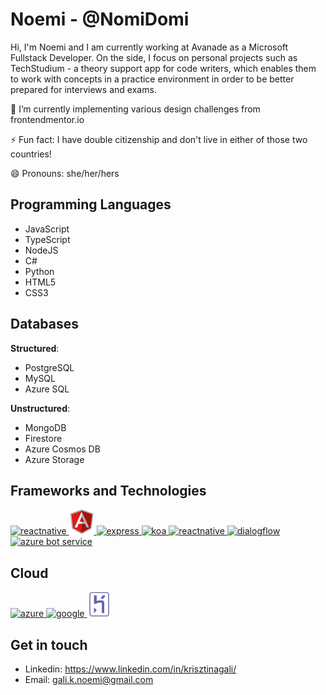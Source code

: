 # Noemi - @NomiDomi
Hi, I'm Noemi and I am currently working at Avanade as a Microsoft Fullstack Developer. On the side, I focus on personal projects such as TechStudium - a theory support app for code writers, which enables them to work with concepts in a practice environment in order to be better prepared for interviews and exams.

🌱 I’m currently implementing various design challenges from frontendmentor.io

⚡ Fun fact: I have double citizenship and don't live in either of those two countries!

😄 Pronouns: she/her/hers

## Programming Languages
* JavaScript
* TypeScript
* NodeJS
* C#
* Python
* HTML5
* CSS3

## Databases
**Structured**: 
  * PostgreSQL
  * MySQL
  * Azure SQL


**Unstructured**:
  * MongoDB
  * Firestore
  * Azure Cosmos DB
  * Azure Storage


## Frameworks and Technologies
<a href="https://reactnative.dev/" target="_blank"> <img src="https://reactnative.dev/img/header_logo.svg" alt="reactnative" width="40" height="40"/> </a> <a href="https://angular.io/" target="_blank"> <img src="https://raw.githubusercontent.com/devicons/devicon/master/icons/angularjs/angularjs-original.svg" alt="angular" width="40" height="40"/> </a> <a href="https://expressjs.com" target="_blank"> <img src="https://pngimage.net/wp-content/uploads/2018/05/express-js-png-5.png" alt="express" width="40" height="40"/> </a>    <a href="https://koajs.com/" target="_blank"> <img src="https://aglowiditsolutions-6lohnuosd1nx.netdna-ssl.com/wp-content/uploads/2018/12/Koa.png" alt="koa" width="40" height="40"/> </a> <a href="https://graphql.org/" target="_blank"> <img src="https://raw.githubusercontent.com/prplx/svg-logos/master/svg/graphql.svg" alt="reactnative" width="40" height="40"/> </a>  <a href="https://cloud.google.com/dialogflow/docs/" target="_blank"> <img src="https://seeklogo.com/images/A/apiai-logo-77596EA86F-seeklogo.com.png" alt="dialogflow" width="40" height="40"/> </a> <a href="https://azure.microsoft.com/en-us/services/bot-service/?&ef_id=CjwKCAiAlNf-BRB_EiwA2osbxQDLesrtMLfHLBsb-R1xGXFT8EcbrndgPF0aBWCOMRwd-NtkxUXxcRoCH0sQAvD_BwE:G:s&OCID=AID2100034_SEM_CjwKCAiAlNf-BRB_EiwA2osbxQDLesrtMLfHLBsb-R1xGXFT8EcbrndgPF0aBWCOMRwd-NtkxUXxcRoCH0sQAvD_BwE:G:s" target="_blank"> <img src="https://azure.microsoft.com/svghandler/bot-service/?width=600&height=315" alt="azure bot service" width="80" height="40"/> </a> 
 
 ## Cloud
<a href="https://azure.microsoft.com/en-us/free/search/?&ef_id=CjwKCAiAlNf-BRB_EiwA2osbxdlDTVrqM4OdoL7P4ERFM6Yzq6bCHaT6z9AYOlbEbnks82QPaXPxkBoCP68QAvD_BwE:G:s&OCID=AID2100034_SEM_CjwKCAiAlNf-BRB_EiwA2osbxdlDTVrqM4OdoL7P4ERFM6Yzq6bCHaT6z9AYOlbEbnks82QPaXPxkBoCP68QAvD_BwE:G:s" target="_blank"> <img src="https://upload.wikimedia.org/wikipedia/commons/thumb/a/a8/Microsoft_Azure_Logo.svg/1280px-Microsoft_Azure_Logo.svg.png" alt="azure" width="130" height="40"/> </a>  <a href="https://cloud.google.com/gcp/?utm_source=google&utm_medium=cpc&utm_campaign=emea-ro-all-ro-dr-bkws-all-all-trial-e-gcp-1009139&utm_content=text-ad-none-any-DEV_c-CRE_170511839476-ADGP_Hybrid%20%7C%20AW%20SEM%20%7C%20BKWS%20~%20EXA_1%3A1_RO_RO_General_Cloud_google%20cloud%20platform-KWID_43700053288477761-aud-606988878214%3Akwd-26415313501-userloc_1005010&utm_term=KW_google%20cloud%20platform-NET_g-PLAC_&ds_rl=1242853&ds_rl=1245734&ds_rl=1242853&ds_rl=1245734&gclid=CjwKCAiAlNf-BRB_EiwA2osbxT1c_Hm86Exsaeoa2SKxVjDN9pTq62igY4Tqsb6S8vad4dMtW_U1ChoC_6MQAvD_BwE" target="_blank"> <img src="https://digitize01.com/image/image_lib/images/google-cloud-platform-logo.png" alt="google" width="250" height="40"/> </a> <a href="https://www.heroku.com/" target="_blank"> <img src="https://raw.githubusercontent.com/devicons/devicon/master/icons/heroku/heroku-original.svg" alt="heroku" width="40" height="40"/> </a>  

## Get in touch
* Linkedin: https://www.linkedin.com/in/krisztinagali/
* Email: gali.k.noemi@gmail.com
<!--
**NomiDomi/NomiDomi** is a ✨ _special_ ✨ repository because its `README.md` (this file) appears on your GitHub profile.

Here are some ideas to get you started:

- 🔭 I’m currently working on ...
- 🌱 I’m currently learning ...
- 👯 I’m looking to collaborate on ...
- 🤔 I’m looking for help with ...
- 💬 Ask me about ...
- 📫 How to reach me: ...
- 😄 Pronouns: ...
- ⚡ Fun fact: ...
-->
